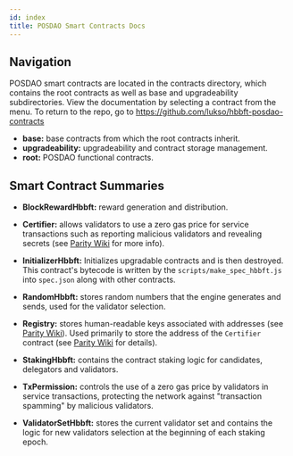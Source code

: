 ```yaml
---
id: index
title: POSDAO Smart Contracts Docs
---
```


## Navigation

POSDAO smart contracts are located in the contracts directory, which contains the root contracts as well as base and upgradeability subdirectories. View the documentation by selecting a contract from the menu. To return to the repo, go to https://github.com/lukso/hbbft-posdao-contracts

- **base:** base contracts from which the root contracts inherit.
- **upgradeability:** upgradeability and contract storage management.
- **root:** POSDAO functional contracts.

## Smart Contract Summaries

- **BlockRewardHbbft:** reward generation and distribution. 

- **Certifier:** allows validators to use a zero gas price for service transactions such as reporting malicious validators and revealing secrets (see [Parity Wiki](https://wiki.parity.io/Permissioning.html#gas-price) for more info). 

- **InitializerHbbft:** Initializes upgradable contracts and is then destroyed. This contract's bytecode is written by the `scripts/make_spec_hbbft.js` into `spec.json` along with other contracts.

- **RandomHbbft:**  stores random numbers that the engine generates and sends, used for the validator selection. 

- **Registry:** stores human-readable keys associated with addresses (see [Parity Wiki](https://wiki.parity.io/Parity-name-registry.html)). Used primarily to store the address of the `Certifier` contract (see [Parity Wiki](https://wiki.parity.io/Permissioning.html#gas-price) for details).

- **StakingHbbft:** contains the contract staking logic for candidates, delegators and validators.

- **TxPermission:** controls the use of a zero gas price by validators in service transactions, protecting the network against "transaction spamming" by malicious validators. 

- **ValidatorSetHbbft:** stores the current validator set and contains the logic for new validators selection at the beginning of each staking epoch.